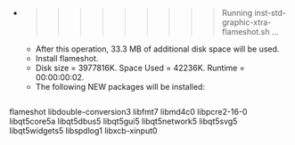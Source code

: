 * >>>>>>>>> Running inst-std-graphic-xtra-flameshot.sh ...
  * After this operation, 33.3 MB of additional disk space will be used.
  * Install flameshot.
  * Disk size = 3977816K. Space Used = 42236K. Runtime = 00:00:00:02.
  * The following NEW packages will be installed:
  ```bash
flameshot libdouble-conversion3 libfmt7 libmd4c0 libpcre2-16-0
libqt5core5a libqt5dbus5 libqt5gui5 libqt5network5 libqt5svg5
libqt5widgets5 libspdlog1 libxcb-xinput0
  ```

